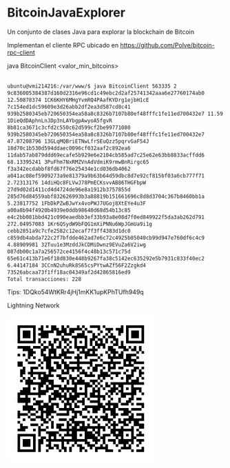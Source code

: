 # BitcoinJavaExplorer
Un conjunto de clases Java para explorar la blockchain de Bitcoin

Implementan el cliente RPC ubicado en https://github.com/Polve/bitcoin-rpc-client

java BitcoinClient  <block> <valor_min_bitcoins>
  
<pre><code>
ubuntu@vmi214216:/var/www/$ java BitcoinClient 563335 2
9c836005384387d160d2316e96cd1c49ebc2d2af25741342aaa6e27760174ab0 12.50878374 1CK6KHY6MHgYvmRQ4PAafKYDrg1ejbH1cE  7c154ed1dc59609e3d26abb2df2ea3d587cd8c41  
939b2580345eb720650354ea58a8c8326b7107b80ef48fffc1fe11ed700432e7 11.59 1DieQdDAphnLnJDp3nLAYbgpAwyoA5fgvR  8b81ca3671c3cfd2c550c62d599cf2be99771080  
939b2580345eb720650354ea58a8c8326b7107b80ef48fffc1fe11ed700432e7 47.87208796 13GLqMQBriETNwLfrSEuQzz5pqrvGaF54J  18d70c1b530d594ddaec0096cf032aaf2c892ea6  
11dab57ab879ddd69ecafe5b929e6e2104cb585ad7c25e62e63bb8833acffdd6 68.13395241 3PuFhm7NxRMZVnAdVdmiK9rmwBnRirgc65  f3a342ecdabbf8fd67f76e25434e1cd036db4062 
a041ac08ef5909273a9e81379a9b63b64d59dbc8d7e92cf815bf03a6cb777f71 2.72313176 14diHQc8FLVwJ78PmECKsvvAB86THGFbpW  27d9d02d1411cd4d4724de96e8a1912b3757855d  
285d76d84559abf832626993b3a88819b151661696c8d8d3704c367b8460bb1a 5.23817752 1FbDkPZwBJwYx4voPWJ7UGoj8XtEYe4u3F  a00a8b94f4920b4939e0ddb98640d68d54b13c85  
e4c2bb081bbd421c090eaedbb3ef33b93a8e08d7f0ed849922f5da3ab262d791 272.04957083 1Kr6QSydW9bFQG1mXiPNNu6WpJGmUa9i1g  cebb2851a9c7cfe2582c12ecaf7f3ff4383d1dc0  
c859db4abda722c2f7bfdde462ad7e6c72c4925b05040cb99d947e760df6c4c9 4.88909981 32Tuu1e3MzddJkCDMiDwnz9EVuZa6V2iwg  087db00c1a7a256572ce4156f4c48b13c571c75d 
65e61c413b71e6f18d830e448b9267fa38c5142ec635292e5b7931c833f40ec2 6.44147184 3CCnN2uhuRk8S65csPYtwAZf56F2Zzgkd4  73526abcaa73f1ff18ac04349af2d42865816ed9 
Total transacciones: 228
</pre></code>
  
Tips: 1DQko54WtKRr4jHj1mKK1upKPhTUfh949q

Lightning Network

<img src="qr.png"></img>
